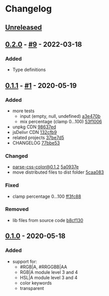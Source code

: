 # Changelog

## [Unreleased]

## [0.2.0] - [#9](https://github.com/noeldelgado/mix-css-color/pull/9) - 2022-03-18
### Added
- Type definitions

## [0.1.1] - [#1](https://github.com/noeldelgado/mix-css-color/pull/1) - 2020-05-19
### Added
- more tests
  - input (empty, null, undefined) [a3e470b](https://github.com/noeldelgado/mix-css-color/commit/a3e470be08b02274ca6abf17c90444016d014995)
  - mix percentage (clamp 0...100) [53f1006](https://github.com/noeldelgado/mix-css-color/commit/53f1006bcdd258dfea3553c8a3d145eec17e3e00)
- unpkg CDN [98637ed](https://github.com/noeldelgado/mix-css-color/commit/98637edcc53c05f37e945527f912ce42606d5416)
- jsDelivr CDN [132cfb9](https://github.com/noeldelgado/mix-css-color/commit/132cfb9f572bebe9aa527a34b7ec43f823da1d9d)
- related projects [37be7d5](https://github.com/noeldelgado/mix-css-color/commit/37be7d516a6e86eed409c6aa5a93b11a11bc8174)
- CHANGELOG [77bbe53](https://github.com/noeldelgado/mix-css-color/commit/77bbe538a232cd5d2b3f149cedae922a6af1222b)

### Changed
- parse-css-color@0.1.2 [5a0937e](https://github.com/noeldelgado/mix-css-color/commit/5a0937e6558f90457189882bfaddf144c10b6586)
- move distributed files to dist folder [5caa083](https://github.com/noeldelgado/mix-css-color/commit/5caa083f1eb3c786b63db7e27e0f809b62411806)

### Fixed
- clamp percentage 0...100 [ff3fc88](https://github.com/noeldelgado/mix-css-color/commit/ff3fc882232cb0b509ba23654bdc6f4a2bf1eca7)

### Removed
- lib files from source code [b8cf130](https://github.com/noeldelgado/mix-css-color/commit/b8cf130e8802e71171a8cd938880e9e455a9d21f)

## [0.1.0] - 2020-05-18
### Added
- support for:
  - #RGB|A, #RRGGBB|AA
  - RGB|A module level 3 and 4
  - HSL|A module level 3 and 4
  - color keywords
  - transparent

[Unreleased]: https://github.com/noeldelgado/mix-css-color/compare/v0.2.0...HEAD
[0.2.0]: https://github.com/noeldelgado/mix-css-color/compare/v0.1.1...v0.2.0
[0.1.1]: https://github.com/noeldelgado/mix-css-color/compare/v0.1.0...v0.1.1
[0.1.0]: https://github.com/noeldelgado/mix-css-color/releases/tag/v0.1.0
